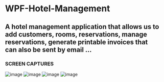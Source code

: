 # WPF-Hotel-Management
## A hotel management application that allows us to add customers, rooms, reservations, manage reservations,  generate printable invoices that can also be sent by email ...


### SCREEN CAPTURES
![image](https://user-images.githubusercontent.com/69726409/138913886-7f046d47-26eb-4ce7-81c3-d1215bfdb183.png)
![image](https://user-images.githubusercontent.com/69726409/138913939-372793c0-6f52-449f-80a8-b6252b2fc5d2.png)
![image](https://user-images.githubusercontent.com/69726409/138914106-60dd5420-6c45-4445-ab2d-e60023f5a36c.png)
![image](https://user-images.githubusercontent.com/69726409/138914175-b40d4977-d37b-4b23-a556-c6c6476798fe.png)



